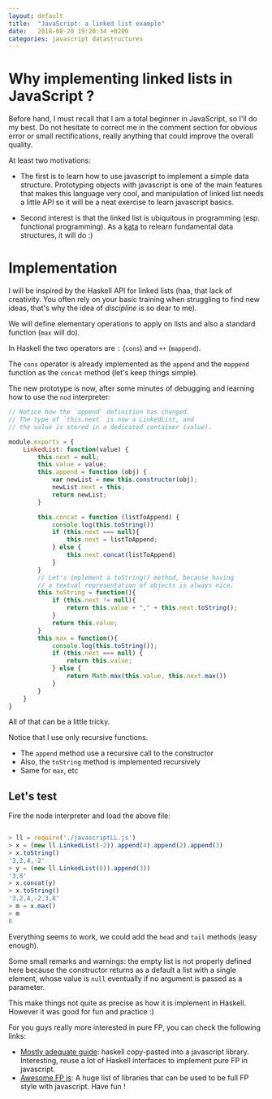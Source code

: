 ```yaml
---
layout: default
title:  "JavaScript: a linked list example"
date:   2018-08-20 19:20:34 +0200
categories: javascript datastructures
---
```


# Why implementing linked lists in JavaScript ?

Before hand, I must recall that I am a total beginner in JavaScript, so I'll do 
my best. Do not hesitate to correct me in the comment section 
for obvious error or small rectifications, really anything that could improve the overall quality.

At least two motivations:

- The first is to learn how to use javascript to implement a simple data structure.
Prototyping objects with javascript is one of the main features that makes this language
very cool, and manipulation of linked list needs a little API so it will be a neat exercise
to learn javascript basics.

- Second interest is that the linked list is ubiquitous in programming (esp. functional
programming). As a [kata](https://en.wikipedia.org/wiki/Kata_(programming)) to relearn fundamental
data structures, it will do :)

# Implementation

I will  be inspired by the Haskell API for linked lists (haa, that lack of
creativity. You often rely on your basic training when struggling to find new ideas, 
that's why the idea of _discipline_ is so dear to me).

We will define elementary operations to apply on lists and also a
standard function (`max` will do).

In Haskell the two operators are ``:`` (`cons`) and ``++`` (`mappend`).

The `cons` operator is already implemented  as the `append` and the 
`mappend` function as the `concat` method (let's keep things simple).

The new prototype is now, after some minutes of debugging and learning how to use the `nod`
interpreter:


```javascript
// Notice how the `append` definition has changed.
// The type of `this.next` is now a LinkedList, and
// the value is stored in a dedicated container (value).

module.exports = {
    LinkedList: function(value) {
        this.next = null;
        this.value = value;
        this.append = function (obj) {
            var newList = new this.constructor(obj);
            newList.next = this;
            return newList;
        }

        this.concat = function (listToAppend) {
            console.log(this.toString())
            if (this.next === null){
                this.next = listToAppend;
            } else {
                this.next.concat(listToAppend)
            }
        }
        // Let's implement a toString() method, because having
        // a textual representation of objects is always nice.
        this.toString = function(){
            if (this.next != null){
                return this.value + "," + this.next.toString();
            }
            return this.value;
        }
        this.max = function(){
            console.log(this.toString());
            if (this.next === null) {
                return this.value;
            } else {
                return Math.max(this.value, this.next.max())
            }
        }
    }
}
```

All of that can be a little tricky. 

Notice that I use only recursive functions.
  
- The `append` method use a recursive call to the constructor
- Also, the `toString` method is implemented recursively
- Same for `max`, etc

## Let's test

Fire the node interpreter and load the above file:

```js

> ll = require('./javascriptLL.js')
> x = (new ll.LinkedList(-2)).append(4).append(2).append(3)
> x.toString()
'3,2,4,-2'
> y = (new ll.LinkedList(8)).append(3))
'3,8'
> x.concat(y)
> x.toString()
'3,2,4,-2,3,8'
> m = x.max()
> m
8
```

Everything seems to work, we could add the `head` and `tail` methods (easy enough).

Some small remarks and warnings: the empty list is not properly defined here because
the constructor returns as a default a list with a single element, whose value is `null`
eventually if no argument is passed as a parameter.

This make things not quite as precise as how it is implement in Haskell. However it was good for fun and practice :)

For you guys really more interested in pure FP, you can check the following links:

- [Mostly adequate guide](https://github.com/MostlyAdequate/mostly-adequate-guide): haskell copy-pasted into a javascript library. Interesting, reuse a lot of Haskell interfaces to implement pure FP in javascript.
- [Awesome FP js](https://github.com/stoeffel/awesome-fp-js): A huge list of libraries that can be used to be full FP style with javascript. Have fun !

